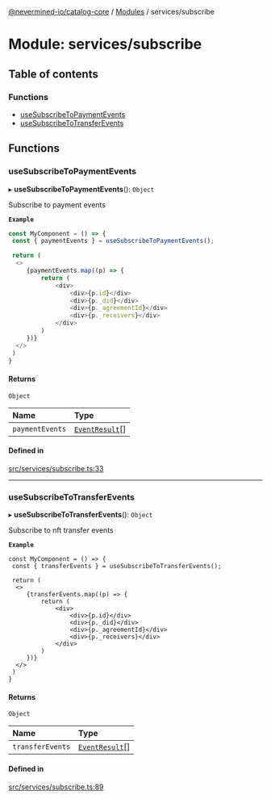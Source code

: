 [@nevermined-io/catalog-core](../README.md) / [Modules](../modules.md) / services/subscribe

# Module: services/subscribe

## Table of contents

### Functions

- [useSubscribeToPaymentEvents](services_subscribe.md#usesubscribetopaymentevents)
- [useSubscribeToTransferEvents](services_subscribe.md#usesubscribetotransferevents)

## Functions

### useSubscribeToPaymentEvents

▸ **useSubscribeToPaymentEvents**(): `Object`

Subscribe to payment events

**`Example`**

```typescript
const MyComponent = () => {
 const { paymentEvents } = useSubscribeToPaymentEvents();

 return (
  <>
     {paymentEvents.map((p) => {
         return (
             <div>
                 <div>{p.id}</div>
                 <div>{p._did}</div>
                 <div>{p._agreementId}</div>
                 <div>{p._receivers}</div>
             </div>
         )
     })}
  </>
 )
}
```

#### Returns

`Object`

| Name | Type |
| :------ | :------ |
| `paymentEvents` | [`EventResult`](index.md#eventresult)[] |

#### Defined in

[src/services/subscribe.ts:33](https://github.com/nevermined-io/components-catalog/blob/90fd3e0/lib/src/services/subscribe.ts#L33)

___

### useSubscribeToTransferEvents

▸ **useSubscribeToTransferEvents**(): `Object`

Subscribe to nft transfer events

**`Example`**

```tsx
const MyComponent = () => {
 const { transferEvents } = useSubscribeToTransferEvents();

 return (
  <>
     {transferEvents.map((p) => {
         return (
             <div>
                 <div>{p.id}</div>
                 <div>{p._did}</div>
                 <div>{p._agreementId}</div>
                 <div>{p._receivers}</div>
             </div>
         )
     })}
  </>
 )
}
```

#### Returns

`Object`

| Name | Type |
| :------ | :------ |
| `transferEvents` | [`EventResult`](index.md#eventresult)[] |

#### Defined in

[src/services/subscribe.ts:89](https://github.com/nevermined-io/components-catalog/blob/90fd3e0/lib/src/services/subscribe.ts#L89)
